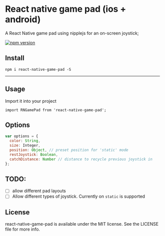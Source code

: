 # React native game pad (ios + android)

A React Native game pad using nipplejs for an on-screen joystick;

[![npm version](https://badge.fury.io/js/react-native-game-pad.svg)](https://badge.fury.io/js/react-native-game-pad)

## Install

```
npm i react-native-game-pad -S
```

---

## Usage

Import it into your project

```
import RNGamePad from 'react-native-game-pad';
```

## Options

```javascript
var options = {
  color: String,
  size: Integer,
  position: Object, // preset position for 'static' mode
  restJoystick: Boolean,
  catchDistance: Number // distance to recycle previous joystick in
};
```

## TODO:

* [ ] allow different pad layouts
* [ ] Allow different types of joystick. Currently on `static` is supported

## License

react-native-game-pad is available under the MIT license. See the LICENSE file for more info.
